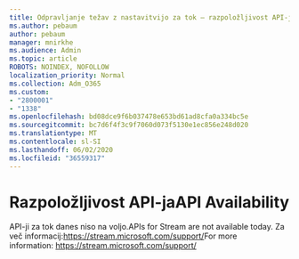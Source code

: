 ```yaml
---
title: Odpravljanje težav z nastavitvijo za tok – razpoložljivost API-ja
ms.author: pebaum
author: pebaum
manager: mnirkhe
ms.audience: Admin
ms.topic: article
ROBOTS: NOINDEX, NOFOLLOW
localization_priority: Normal
ms.collection: Adm_O365
ms.custom:
- "2800001"
- "1338"
ms.openlocfilehash: bd08dce9f6b037478e653bd61ad8cfa0a334bc5e
ms.sourcegitcommit: bc7d6f4f3c9f7060d073f5130e1ec856e248d020
ms.translationtype: MT
ms.contentlocale: sl-SI
ms.lasthandoff: 06/02/2020
ms.locfileid: "36559317"
---
```

# <a name="api-availability"></a><span data-ttu-id="0ebe5-102">Razpoložljivost API-ja</span><span class="sxs-lookup"><span data-stu-id="0ebe5-102">API Availability</span></span>

<span data-ttu-id="0ebe5-103">API-ji za tok danes niso na voljo.</span><span class="sxs-lookup"><span data-stu-id="0ebe5-103">APIs for Stream are not available today.</span></span>
<span data-ttu-id="0ebe5-104">Za več informacij:https://stream.microsoft.com/support/</span><span class="sxs-lookup"><span data-stu-id="0ebe5-104">For more information: https://stream.microsoft.com/support/</span></span>